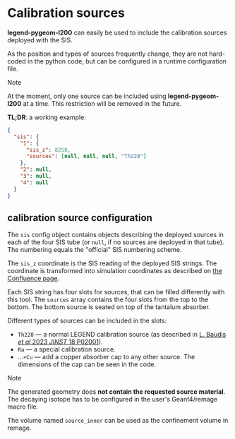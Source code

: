 # Calibration sources

**legend-pygeom-l200** can easily be used to include the calibration sources
deployed with the SIS.

As the position and types of sources frequently change, they are not hard-coded
in the python code, but can be configured in a runtime configuration file.

> [!NOTE]
>
> At the moment, only one source can be included using **legend-pygeom-l200** at
> a time. This restriction will be removed in the future.

**TL;DR**: a working example:

```json
{
  "sis": {
    "1": {
      "sis_z": 8250,
      "sources": [null, null, null, "Th228"]
    },
    "2": null,
    "3": null,
    "4": null
  }
}
```

## calibration source configuration

The `sis` config object contains objects describing the deployed sources in each
of the four SIS tube (or `null`, if no sources are deployed in that tube). The
numbering equals the "official" SIS numbering scheme.

The `sis_z` coordinate is the SIS reading of the deployed SIS strings. The
coordinate is transformed into simulation coordinates as described on [the
Confluence page][confluence-coord].

Each SIS string has four slots for sources, that can be filled differently with
this tool. The `sources` array contains the four slots from the top to the
bottom. The bottom source is seated on top of the tantalum absorber.

Different types of sources can be included in the slots:

- `Th228` — a normal LEGEND calibration source (as described in [L. Baudis _et
  al_ 2023 _JINST_ 18 P02001][citation-source]).
- `Ra` — a special calibration source.
- ...`+Cu` — add a copper absorber cap to any other source. The dimensions of
  the cap can be seen in the code.

> [!NOTE]
>
> The generated geometry does **not contain the requested source material**. The
> decaying isotope has to be configured in the user's Geant4/remage macro file.
>
> The volume named `source_inner` can be used as the confinement volume in
> remage.

[confluence-coord]:
  https://legend-exp.atlassian.net/wiki/spaces/LEGEND/pages/1111785478/Calibration+simulations#Source-geometry-%2F-position
[citation-source]: https://doi.org/10.1088/1748-0221/18/02/P02001
